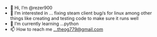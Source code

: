 - 👋 Hi, I’m @rezer900
- 👀 I’m interested in ... fixing steam client bug/s for linux among other things like creating and testing code to make sure it runs well
- 🌱 I’m currently learning ...python
- 📫 How to reach me ...theog779@gmail.com

<!---
rezer900/rezer900 is a ✨ special ✨ repository because its `README.md` (this file) appears on your GitHub profile.
You can click the Preview link to take a look at your changes.
--->

